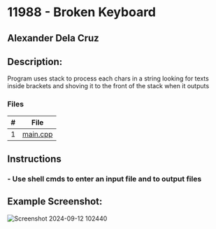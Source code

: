 # 11988 - Broken Keyboard

## Alexander Dela Cruz 

## Description: 
Program uses stack to process each chars in a string looking for texts inside brackets 
and shoving it to the front of the stack when it outputs

### Files 

|   #   | File            |
| :---: | --------------- | 
| 1 | [main.cpp](https://github.com/UselessFuwu/4883-Prog-Tech/blob/main/Assignments/UVA%20Algorithms/11988%20-%20Broken%20Keyboard/main.cpp) |

## Instructions 
### - Use shell cmds to enter an input file and to output files

## Example Screenshot:
![Screenshot 2024-09-12 102440](https://github.com/user-attachments/assets/17f91976-5a6a-4d53-806f-3507bc211900)
